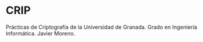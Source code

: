 # CRIP
Prácticas de Criptografía de la Universidad de Granada. 
Grado en Ingeniería Informática. 
Javier Moreno.
